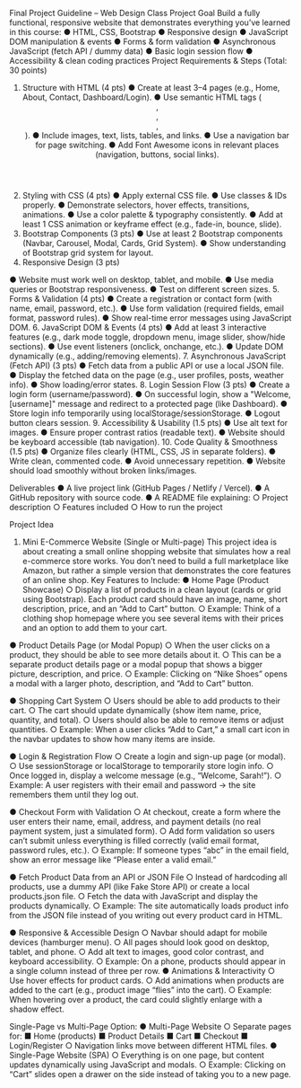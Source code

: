 Final Project Guideline – Web Design
Class
Project Goal
Build a fully functional, responsive website that demonstrates everything you’ve learned in
this course:
● HTML, CSS, Bootstrap
● Responsive design
● JavaScript DOM manipulation & events
● Forms & form validation
● Asynchronous JavaScript (fetch API / dummy data)
● Basic login session flow
● Accessibility & clean coding practices
Project Requirements & Steps (Total: 30 points)
1. Structure with HTML (4 pts)
● Create at least 3–4 pages (e.g., Home, About, Contact, Dashboard/Login).
● Use semantic HTML tags (<header>, <nav>, <section>, <footer>).
● Include images, text, lists, tables, and links.
● Use a navigation bar for page switching.
● Add Font Awesome icons in relevant places (navigation, buttons, social links).
2. Styling with CSS (4 pts)
● Apply external CSS file.
● Use classes & IDs properly.
● Demonstrate selectors, hover effects, transitions, animations.
● Use a color palette & typography consistently.
● Add at least 1 CSS animation or keyframe effect (e.g., fade-in, bounce, slide).
3. Bootstrap Components (3 pts)
● Use at least 2 Bootstrap components (Navbar, Carousel, Modal, Cards, Grid System).
● Show understanding of Bootstrap grid system for layout.
4. Responsive Design (3 pts)

● Website must work well on desktop, tablet, and mobile.
● Use media queries or Bootstrap responsiveness.
● Test on different screen sizes.
5. Forms & Validation (4 pts)
● Create a registration or contact form (with name, email, password, etc.).
● Use form validation (required fields, email format, password rules).
● Show real-time error messages using JavaScript DOM.
6. JavaScript DOM & Events (4 pts)
● Add at least 3 interactive features (e.g., dark mode toggle, dropdown menu, image
slider, show/hide sections).
● Use event listeners (onclick, onchange, etc.).
● Update DOM dynamically (e.g., adding/removing elements).
7. Asynchronous JavaScript (Fetch API) (3 pts)
● Fetch data from a public API or use a local JSON file.
● Display the fetched data on the page (e.g., user profiles, posts, weather info).
● Show loading/error states.
8. Login Session Flow (3 pts)
● Create a login form (username/password).
● On successful login, show a "Welcome, [username]" message and redirect to a
protected page (like Dashboard).
● Store login info temporarily using localStorage/sessionStorage.
● Logout button clears session.
9. Accessibility & Usability (1.5 pts)
● Use alt text for images.
● Ensure proper contrast ratios (readable text).
● Website should be keyboard accessible (tab navigation).
10. Code Quality & Smoothness (1.5 pts)
● Organize files clearly (HTML, CSS, JS in separate folders).
● Write clean, commented code.
● Avoid unnecessary repetition.
● Website should load smoothly without broken links/images.

Deliverables
● A live project link (GitHub Pages / Netlify / Vercel).
● A GitHub repository with source code.
● A README file explaining:
○ Project description
○ Features included
○ How to run the project

Project Idea
1. Mini E-Commerce Website (Single or Multi-page)
This project idea is about creating a small online shopping website that simulates how a real
e-commerce store works. You don’t need to build a full marketplace like Amazon, but rather a
simple version that demonstrates the core features of an online shop.
Key Features to Include:
● Home Page (Product Showcase)
○ Display a list of products in a clean layout (cards or grid using Bootstrap).
Each product card should have an image, name, short description, price, and an
“Add to Cart” button.
○ Example: Think of a clothing shop homepage where you see several items with
their prices and an option to add them to your cart.

● Product Details Page (or Modal Popup)
○ When the user clicks on a product, they should be able to see more details about
it.
○ This can be a separate product details page or a modal popup that shows a
bigger picture, description, and price.
○ Example: Clicking on “Nike Shoes” opens a modal with a larger photo,
description, and “Add to Cart” button.

● Shopping Cart System
○ Users should be able to add products to their cart.
○ The cart should update dynamically (show item name, price, quantity, and total).
○ Users should also be able to remove items or adjust quantities.
○ Example: When a user clicks “Add to Cart,” a small cart icon in the navbar
updates to show how many items are inside.

● Login & Registration Flow
○ Create a login and sign-up page (or modal).
○ Use sessionStorage or localStorage to temporarily store login info.
○ Once logged in, display a welcome message (e.g., “Welcome, Sarah!”).
○ Example: A user registers with their email and password → the site remembers
them until they log out.

● Checkout Form with Validation
○ At checkout, create a form where the user enters their name, email, address, and
payment details (no real payment system, just a simulated form).
○ Add form validation so users can’t submit unless everything is filled correctly
(valid email format, password rules, etc.).
○ Example: If someone types “abc” in the email field, show an error message like
“Please enter a valid email.”

● Fetch Product Data from an API or JSON File
○ Instead of hardcoding all products, use a dummy API (like Fake Store API) or
create a local products.json file.
○ Fetch the data with JavaScript and display the products dynamically.
○ Example: The site automatically loads product info from the JSON file instead of
you writing out every product card in HTML.

● Responsive & Accessible Design
○ Navbar should adapt for mobile devices (hamburger menu).
○ All pages should look good on desktop, tablet, and phone.
○ Add alt text to images, good color contrast, and keyboard accessibility.
○ Example: On a phone, products should appear in a single column instead of
three per row.
● Animations & Interactivity
○ Use hover effects for product cards.
○ Add animations when products are added to the cart (e.g., product image “flies”
into the cart).
○ Example: When hovering over a product, the card could slightly enlarge with a
shadow effect.

Single-Page vs Multi-Page Option:
● Multi-Page Website
○ Separate pages for:
■ Home (products)
■ Product Details
■ Cart
■ Checkout
■ Login/Register
○ Navigation links move between different HTML files.
● Single-Page Website (SPA)
○ Everything is on one page, but content updates dynamically using JavaScript and
modals.
○ Example: Clicking on “Cart” slides open a drawer on the side instead of taking
you to a new page.
